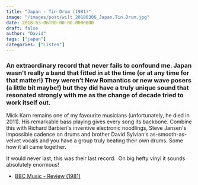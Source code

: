 ```yaml
---
title: "Japan - Tin Drum (1981)"
image: "/images/post/wilt_20180306_Japan.Tin.Drum.jpg"
date: 2018-03-06T00:00:00.0000000
draft: false
author: "David"
tags: ["japan"]
categories: ["Listen"]
---
```

### An extraordinary record that never fails to confound me. Japan wasn't really a band that fitted in at the time (or at any time for that matter!) They weren’t New Romantics or new wave posers (a little bit maybe!) but they did have a truly unique sound that resonated strongly with me as the change of decade tried to work itself out. 

 Mick Karn remains one of my favourite musicians (unfortunately, he died in 2011). His remarkable bass playing gives every song its backbone. Combine this with Richard Barbieri's inventive electronic noodlings, Steve Jansen's impossible cadence on drums and brother David Sylvian's as-smooth-as-velvet vocals and you have a group truly beating their own drums. Some how it all came together.  
  
It would never last, this was their last record.  On big hefty vinyl it sounds absolutely enormous!

-  [BBC Music - Review (1981)](https://www.bbc.co.uk/music/reviews/nhqv)